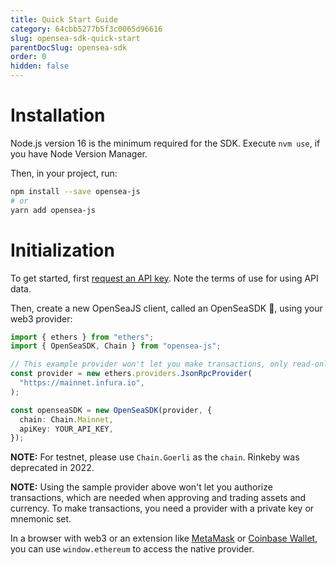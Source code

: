 ```yaml
---
title: Quick Start Guide
category: 64cbb5277b5f3c0065d96616
slug: opensea-sdk-quick-start
parentDocSlug: opensea-sdk
order: 0
hidden: false
---
```


# Installation

Node.js version 16 is the minimum required for the SDK. Execute `nvm use`, if you have Node Version Manager.

Then, in your project, run:

```bash
npm install --save opensea-js
# or
yarn add opensea-js
```

# Initialization

To get started, first [request an API key](https://docs.opensea.io/reference/api-keys). Note the terms of use for using API data.

Then, create a new OpenSeaJS client, called an OpenSeaSDK 🚢, using your web3 provider:

```typescript
import { ethers } from "ethers";
import { OpenSeaSDK, Chain } from "opensea-js";

// This example provider won't let you make transactions, only read-only calls:
const provider = new ethers.providers.JsonRpcProvider(
  "https://mainnet.infura.io",
);

const openseaSDK = new OpenSeaSDK(provider, {
  chain: Chain.Mainnet,
  apiKey: YOUR_API_KEY,
});
```

**NOTE:** For testnet, please use `Chain.Goerli` as the `chain`. Rinkeby was deprecated in 2022.

**NOTE:** Using the sample provider above won't let you authorize transactions, which are needed when approving and trading assets and currency. To make transactions, you need a provider with a private key or mnemonic set.

In a browser with web3 or an extension like [MetaMask](https://metamask.io/) or [Coinbase Wallet](https://www.coinbase.com/wallet), you can use `window.ethereum` to access the native provider.
